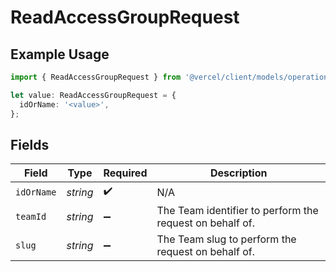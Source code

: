 # ReadAccessGroupRequest

## Example Usage

```typescript
import { ReadAccessGroupRequest } from '@vercel/client/models/operations';

let value: ReadAccessGroupRequest = {
  idOrName: '<value>',
};
```

## Fields

| Field      | Type     | Required           | Description                                              |
| ---------- | -------- | ------------------ | -------------------------------------------------------- |
| `idOrName` | _string_ | :heavy_check_mark: | N/A                                                      |
| `teamId`   | _string_ | :heavy_minus_sign: | The Team identifier to perform the request on behalf of. |
| `slug`     | _string_ | :heavy_minus_sign: | The Team slug to perform the request on behalf of.       |
